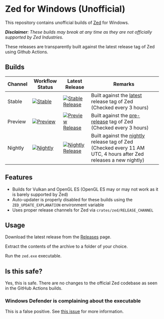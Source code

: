 # Zed for Windows (Unofficial)

This repository contains unofficial builds of [Zed](https://github.com/zed-industries/zed) for Windows.

***Disclaimer**: These builds may break at any time as they are not officially supported by Zed Industries.*

These releases are transparently built against the latest release tag of Zed using Github Actions.

## Builds

| Channel | Workflow Status | Latest Release | Remarks |
| ------- | ------ | -------------- | -------- |
| Stable | [![Stable](https://img.shields.io/github/actions/workflow/status/xarunoba/zed-windows/stable.yml?logo=github)](https://github.com/xarunoba/zed-windows/actions/workflows/stable.yml) | [![Stable Release](https://img.shields.io/github/v/release/xarunoba/zed-windows?sort=date&filter=v*&logo=zedindustries)](https://github.com/xarunoba/zed-windows/releases/latest) | Built against the [latest](https://github.com/zed-industries/zed/releases/latest) release tag of Zed (Checked every 3 hours) |
| Preview | [![Preview](https://img.shields.io/github/actions/workflow/status/xarunoba/zed-windows/preview.yml?logo=github)](https://github.com/xarunoba/zed-windows/actions/workflows/preview.yml) | [![Preview Release](https://img.shields.io/github/v/release/xarunoba/zed-windows?sort=date&filter=*-pre*&logo=zedindustries)](https://github.com/xarunoba/zed-windows/releases?q=*-pre&expanded=true) | Built against the [pre-release](https://github.com/zed-industries/zed/releases?q=*-pre&expanded=true) tag of Zed (Checked every 3 hours) |
| Nightly | [![Nightly](https://img.shields.io/github/actions/workflow/status/xarunoba/zed-windows/nightly.yml?logo=github)](https://github.com/xarunoba/zed-windows/actions/workflows/nightly.yml) | [![Nightly Release](https://img.shields.io/github/v/release/xarunoba/zed-windows?sort=date&filter=*-nightly&logo=zedindustries)](https://github.com/xarunoba/zed-windows/releases?q=*-nightly&expanded=true) | Built against the [nightly](https://github.com/zed-industries/zed/releases/tag/nightly) release tag of Zed (Checked every 11 AM UTC, 4 hours after Zed releases a new nightly) |
## Features

- Builds for Vulkan and OpenGL ES (OpenGL ES may or may not work as it is barely supported by Zed)
- Auto-updater is properly disabled for these builds using the `ZED_UPDATE_EXPLANATION` environment variable
- Uses proper release channels for Zed via `crates/zed/RELEASE_CHANNEL`

## Usage

Download the latest release from the [Releases](https://github.com/xarunoba/zed-windows/releases) page.

Extract the contents of the archive to a folder of your choice.

Run the `zed.exe` executable.

## Is this safe?

Yes, this is safe. There are no changes to the official Zed codebase as seen in the GitHub Actions builds.

### Windows Defender is complaining about the executable

This is a false positive. See [this issue](https://github.com/zed-industries/zed/issues/14789) for more information.